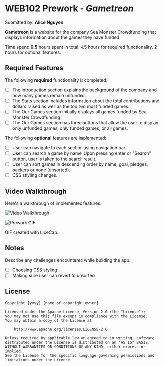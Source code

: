 # WEB102 Prework - *Gametreon*

Submitted by: **Alice Nguyen**

**Gametreon** is a website for the company Sea Monster Crowdfunding that displays information about the games they have funded.

Time spent: **6.5** hours spent in total. 4.5 hours for required functionality. 2 hours for optional features.

## Required Features

The following **required** functionality is completed:

* [ ] The introduction section explains the background of the company and how many games remain unfunded.
* [ ] The Stats section includes information about the total contributions and dollars raised as well as the top two most funded games.
* [ ] The Our Games section initially displays all games funded by Sea Monster Crowdfunding
* [ ] The Our Games section has three buttons that allow the user to display only unfunded games, only funded games, or all games.

The following **optional** features are implemented:

* [ ] User can navigate to each section using navigation bar.
* [ ] User can search a game by name. Upon pressing enter or "Search" button, user is taken to the search result.
* [ ] User can sort games in descending order by name, goal, pledges, backers or none (unsorted).
* [ ] CSS stlyling changes.

## Video Walkthrough

Here's a walkthrough of implemented features:

<img src='web102-prework.gif' title='Video Walkthrough' width='' alt='Video Walkthrough' />

![Prework GIF](web102-prework.gif)

<!-- Replace this with whatever GIF tool you used! -->
GIF created with LiceCap.
<!-- Recommended tools:
[Kap](https://getkap.co/) for macOS
[ScreenToGif](https://www.screentogif.com/) for Windows
[peek](https://github.com/phw/peek) for Linux. -->

## Notes

Describe any challenges encountered while building the app.

* [ ] Choosing CSS styling
* [ ] Making sure user can revert to unsorted

## License

    Copyright [yyyy] [name of copyright owner]

    Licensed under the Apache License, Version 2.0 (the "License");
    you may not use this file except in compliance with the License.
    You may obtain a copy of the License at

        http://www.apache.org/licenses/LICENSE-2.0

    Unless required by applicable law or agreed to in writing, software
    distributed under the License is distributed on an "AS IS" BASIS,
    WITHOUT WARRANTIES OR CONDITIONS OF ANY KIND, either express or implied.
    See the License for the specific language governing permissions and
    limitations under the License.
